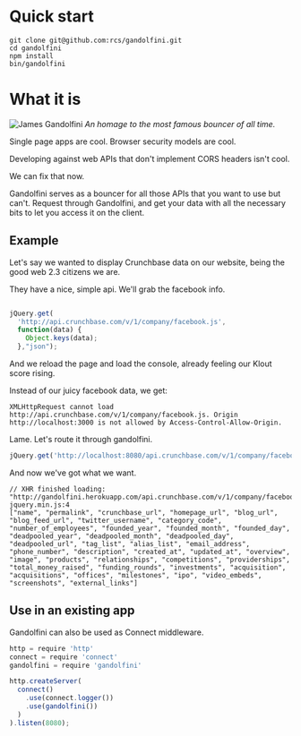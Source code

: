 # Quick start

```
git clone git@github.com:rcs/gandolfini.git
cd gandolfini
npm install
bin/gandolfini

```

# What it is
![James Gandolfini](http://upload.wikimedia.org/wikipedia/commons/thumb/0/03/JamesGandolfiniSept11TIFF.jpg/192px-JamesGandolfiniSept11TIFF.jpg)
*An homage to the most famous bouncer of all time.*


Single page apps are cool.
Browser security models are cool.

Developing against web APIs that don't implement CORS headers isn't cool.

We can fix that now.


Gandolfini serves as a bouncer for all those APIs that you want to use but can't. Request through Gandolfini, and get your data with all the necessary bits to let you access it on the client.

## Example


Let's say we wanted to display Crunchbase data on our website, being the good web 2.3 citizens we are.


They have a nice, simple api. We'll grab the facebook info.

```javascript

jQuery.get(
  'http://api.crunchbase.com/v/1/company/facebook.js',
  function(data) {
    Object.keys(data);
  },"json");

```

And we reload the page and load the console, already feeling our Klout score rising.

Instead of our juicy facebook data, we get:
```
XMLHttpRequest cannot load http://api.crunchbase.com/v/1/company/facebook.js. Origin http://localhost:3000 is not allowed by Access-Control-Allow-Origin.
```

Lame. Let's route it through gandolfini.

```javascript
jQuery.get('http://localhost:8080/api.crunchbase.com/v/1/company/facebook.js', function()…
```

And now we've got what we want.

```
// XHR finished loading: "http://gandolfini.herokuapp.com/api.crunchbase.com/v/1/company/facebook.js". jquery.min.js:4
["name", "permalink", "crunchbase_url", "homepage_url", "blog_url", "blog_feed_url", "twitter_username", "category_code", "number_of_employees", "founded_year", "founded_month", "founded_day", "deadpooled_year", "deadpooled_month", "deadpooled_day", "deadpooled_url", "tag_list", "alias_list", "email_address", "phone_number", "description", "created_at", "updated_at", "overview", "image", "products", "relationships", "competitions", "providerships", "total_money_raised", "funding_rounds", "investments", "acquisition", "acquisitions", "offices", "milestones", "ipo", "video_embeds", "screenshots", "external_links"]
```



## Use in an existing app

Gandolfini can also be used as Connect middleware.

```javascript
http = require 'http'
connect = require 'connect'
gandolfini = require 'gandolfini'

http.createServer(
  connect()
    .use(connect.logger())
    .use(gandolfini())
  )
).listen(8080);
```


